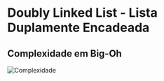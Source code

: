 # Doubly Linked List - Lista Duplamente Encadeada

## Complexidade em Big-Oh

![Complexidade](https://user-images.githubusercontent.com/40281699/60057109-bc132c00-96b9-11e9-80a7-96e8cc01591b.PNG)